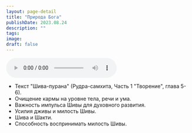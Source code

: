 ```yaml
---
layout: page-detail
title: "Природа Бога"
publishDate: 2023.08.24
description: ""
tags:
image:
draft: false
---
```


<audio title="2023.08.24 - Природа Бога.mp3" src="https://filer-api.advayta.org/v1.0/public/files/75746" controls=""></audio>

* Текст "Шива-пурана" (Рудра-самхита, Часть 1 "Творение", глава 5-6).
* Очищение кармы на уровне тела, речи и ума.
* Важность импульса Шивы для духовного развития.
* Усилия дживы и милость Шивы.
* Шива и Шакти.
* Способность воспринимать милость Шивы.

  
